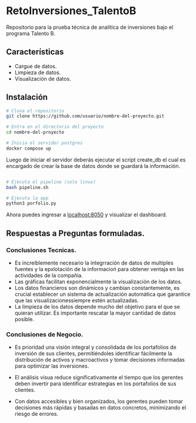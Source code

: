 # RetoInversiones_TalentoB
Repositorio para la prueba técnica de analítica de inversiones bajo el programa Talento B.

## Características

- Cargue de datos.
- Limpieza de datos.
- Visualización de datos.

## Instalación

```bash
# Clona el repositorio
git clone https://github.com/usuario/nombre-del-proyecto.git

# Entra en el directorio del proyecto
cd nombre-del-proyecto

# Inicia el servidor postgres
docker compose up

```
Luego de iniciar el servidor deberás ejecutar el script create_db el cual es encargado de crear la base de datos donde se guardará la información.

```bash

# Ejecuta el pipeline (solo linux)
bash pipeline.sh

# Ejecuta la app
python3 porfolio.py
```

Ahora puedes ingresar a [localhost:8050](http://localhost:8050/) y visualizar el dashboard.

## Respuestas a Preguntas formuladas.

### Conclusiones Tecnicas.
- Es increíblemente necesario la integrración de datos de multiples fuentes y la epxlotación de la informacioń para obtener ventaja en las actividades de la compañía.
- Las gráficas facilitan exponencialmente la visualización de los datos.
- Los datos financieros son dinámicos y cambian constantemente, es crucial establecer un sistema de actualización automática que garantice que las visualizacionessiempre estén actualizadas.
- La limpieza de los datos depende mucho del objetivo para el que se quieran utilizar. Es importante rescatar la mayor cantidad de datos posible.

### Conclusiones de Negocio.

- Es prioridad una visión integral y consolidada de los portafolios de inversión de sus clientes, permitiéndoles identificar fácilmente la distribución de activos y macroactivos y tomar decisiones informadas para optimizar las inversiones.

- El análisis visua reduce significativamente el tiempo que los gerentes deben invertir para identificar estrategias en los portafolios de sus clientes.

- Con datos accesibles y bien organizados, los gerentes pueden tomar decisiones más rápidas y basadas en datos concretos, minimizando el riesgo de errores.